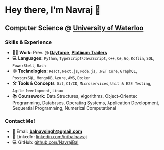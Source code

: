 # Hey there, I'm Navraj 👋
## Computer Science @ <a href="https://cs.uwaterloo.ca/">University of Waterloo</a>

### Skills & Experience
- 👨‍💻 **Work:** Prev. @ <a href="https://www.dayforce.com">**Dayforce**</a>, <a href="https://www.allequiprepair.ca">**Platinum Trailers**</a>
- 💻 **Languages:** `Python`, `TypeScript/JavaScript`, `C++`, `C#`, `Go`, `Kotlin`, `SQL`, `PowerShell`, `Bash`
- 🕸️ **Technologies:** `React`, `Next.js`, `Node.js`, `.NET Core`, `GraphQL`, `PostgreSQL`, `MongoDB`, `Azure`, `AWS`, `Docker`
- 🛠️ **Tools & Concepts:** `Git`, `CI/CD`, `Microservices`, `Unit & E2E Testing`, `Agile Development`, `Linux`
- 📚 **Coursework:** Data Structures, Algorithms, Object-Oriented Programming, Databases, Operating Systems, Application Development, Sequential Programming, Numerical Computational

### Contact Me!
- 📧 Email: **balnavsingh@gmail.com**
- 🔗 LinkedIn: <a href="https://www.linkedin.com/in/balnavraj/">linkedin.com/in/balnavraj</a>
- 💻 GitHub: <a href="https://github.com/NavrajBal">github.com/NavrajBal</a>
